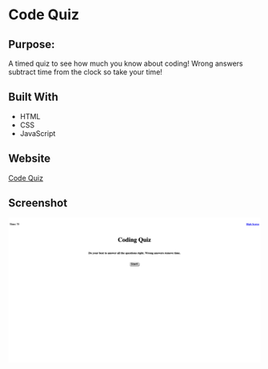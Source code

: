# Code Quiz

## Purpose: 
A timed quiz to see how much you know about coding!
Wrong answers subtract time from the clock so take your time!

## Built With
* HTML
* CSS
* JavaScript

## Website
[Code Quiz](https://zackaryanderson.github.io/code-quiz/)

## Screenshot
![Screenshot of webpage](assets/images/screenshot.png)
